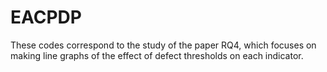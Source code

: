 # EACPDP
These codes correspond to the study of the paper RQ4, which focuses on making line graphs of the effect of defect thresholds on each indicator.
